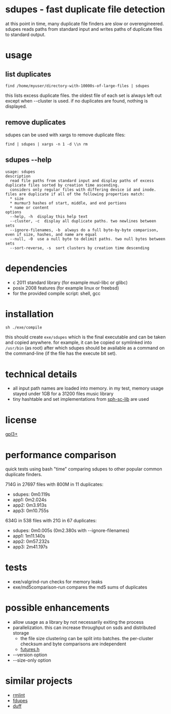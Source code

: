 # sdupes - fast duplicate file detection

at this point in time, many duplicate file finders are slow or overengineered. sdupes reads paths from standard input and writes paths of duplicate files to standard output.

# usage
## list duplicates
~~~
find /home/myuser/directory-with-10000s-of-large-files | sdupes
~~~

this lists excess duplicate files. the oldest file of each set is always left out except when --cluster is used.
if no duplicates are found, nothing is displayed.

## remove duplicates
sdupes can be used with xargs to remove duplicate files:
~~~
find | sdupes | xargs -n 1 -d \\n rm
~~~

## sdupes --help
~~~
usage: sdupes
description
  read file paths from standard input and display paths of excess duplicate files sorted by creation time ascending.
  considers only regular files with differing device id and inode. files are duplicate if all of the following properties match:
  * size
  * murmur3 hashes of start, middle, and end portions
  * name or content
options
  --help, -h  display this help text
  --cluster, -c  display all duplicate paths. two newlines between sets
  --ignore-filenames, -b  always do a full byte-by-byte comparison, even if size, hashes, and name are equal
  --null, -0  use a null byte to delimit paths. two null bytes between sets
  --sort-reverse, -s  sort clusters by creation time descending
~~~

# dependencies
* c 2011 standard library (for example musl-libc or glibc)
* posix 2008 features (for example linux or freebsd)
* for the provided compile script: shell, gcc

# installation
~~~
sh ./exe/compile
~~~
this should create `exe/sdupes` which is the final executable and can be taken and copied anywhere. for example, it can be copied or symlinked into `/usr/bin` (as root) after which sdupes should be available as a command on the command-line (if the file has the execute bit set).

# technical details
* all input path names are loaded into memory. in my test, memory usage stayed under 1GB for a 31200 files music library
* tiny hashtable and set implementations from [sph-sc-lib](https://github.com/sph-mn/sph-sc-lib) are used

# license
[gpl3+](https://www.gnu.org/licenses/gpl-3.0.txt)

# performance comparison
quick tests using bash "time" comparing sdupes to other popular common duplicate finders.

714G in 27697 files with 800M in 11 duplicates:
* sdupes: 0m0.119s
* app1: 0m2.024s
* app2: 0m3.913s
* app3: 0m10.755s

634G in 538 files with 21G in 67 duplicates:
* sdupes: 0m0.005s (0m2.380s with --ignore-filenames)
* app1: 1m11.140s
* app2: 0m57.232s
* app3: 2m41.197s

# tests
* exe/valgrind-run checks for memory leaks
* exe/md5comparison-run compares the md5 sums of duplicates

# possible enhancements
* allow usage as a library by not necessarily exiting the process
* parallelization. this can increase throughput on ssds and distributed storage
  * the file size clustering can be split into batches. the per-cluster checksum and byte comparisons are independent
  * [futures.h](https://github.com/sph-mn/sph-sc-lib/blob/master/source/c-precompiled/sph/futures.h)
* --version option
* --size-only option

# similar projects
* [rmlint](https://github.com/sahib/rmlint)
* [fdupes](https://github.com/adrianlopezroche/fdupes)
* [duff](https://github.com/jcburley/duff)